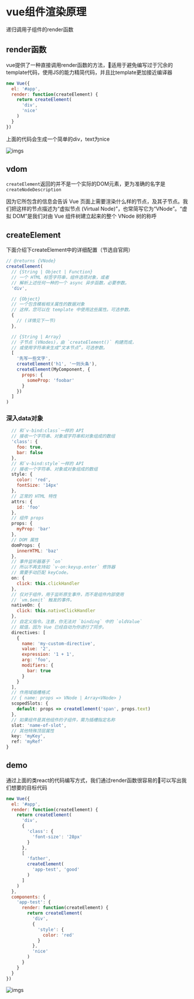 # vue组件渲染原理

递归调用子组件的render函数

## render函数

vue提供了一种直接调用render函数的方法，适用于避免编写过于冗余的template代码，使用JS的能力精简代码，并且比template更加接近编译器

```js
new Vue({
  el: '#app',
  render: function(createElement) {
    return createElement(
      'div',
      'nice'
    )
  }
})
```

上面的代码会生成一个简单的div，text为nice

![imgs](https://www.peterchen.club/imgs/render1.png)

## vdom

`createElement`返回的并不是一个实际的DOM元素，更为准确的名字是`createNodeDescription`

因为它所包含的信息会告诉 Vue 页面上需要渲染什么样的节点，及其子节点。我们把这样的节点描述为“虚拟节点 (Virtual Node)”，也常简写它为“VNode”。“虚拟 DOM”是我们对由 Vue 组件树建立起来的整个 VNode 树的称呼

## createElement

下面介绍下createElement中的详细配置（节选自官网）

```js
// @returns {VNode}
createElement(
  // {String | Object | Function}
  // 一个 HTML 标签字符串，组件选项对象，或者
  // 解析上述任何一种的一个 async 异步函数，必要参数。
  'div',

  // {Object}
  // 一个包含模板相关属性的数据对象
  // 这样，您可以在 template 中使用这些属性。可选参数。
  {
    // (详情见下一节)
  },

  // {String | Array}
  // 子节点 (VNodes)，由 `createElement()` 构建而成，
  // 或使用字符串来生成“文本节点”。可选参数。
  [
    '先写一些文字',
    createElement('h1', '一则头条'),
    createElement(MyComponent, {
      props: {
        someProp: 'foobar'
      }
    })
  ]
)
```

### 深入data对象

```js
  // 和`v-bind:class`一样的 API
  // 接收一个字符串、对象或字符串和对象组成的数组
  'class': {
    foo: true,
    bar: false
  },
  // 和`v-bind:style`一样的 API
  // 接收一个字符串、对象或对象组成的数组
  style: {
    color: 'red',
    fontSize: '14px'
  },
  // 正常的 HTML 特性
  attrs: {
    id: 'foo'
  },
  // 组件 props
  props: {
    myProp: 'bar'
  },
  // DOM 属性
  domProps: {
    innerHTML: 'baz'
  },
  // 事件监听器基于 `on`
  // 所以不再支持如 `v-on:keyup.enter` 修饰器
  // 需要手动匹配 keyCode。
  on: {
    click: this.clickHandler
  },
  // 仅对于组件，用于监听原生事件，而不是组件内部使用
  // `vm.$emit` 触发的事件。
  nativeOn: {
    click: this.nativeClickHandler
  },
  // 自定义指令。注意，你无法对 `binding` 中的 `oldValue`
  // 赋值，因为 Vue 已经自动为你进行了同步。
  directives: [
    {
      name: 'my-custom-directive',
      value: '2',
      expression: '1 + 1',
      arg: 'foo',
      modifiers: {
        bar: true
      }
    }
  ],
  // 作用域插槽格式
  // { name: props => VNode | Array<VNode> }
  scopedSlots: {
    default: props => createElement('span', props.text)
  },
  // 如果组件是其他组件的子组件，需为插槽指定名称
  slot: 'name-of-slot',
  // 其他特殊顶层属性
  key: 'myKey',
  ref: 'myRef'
}
```

## demo

通过上面的类react的代码编写方式，我们通过render函数很容易的可以写出我们想要的目标代码

```js
new Vue({
  el: '#app',
  render: function(createElement) {
    return createElement(
      'div',
      {
        'class': {
          'font-size': '28px'
        }
      },
      [
        'father',
        createElement(
          'app-test', 'good'
        )
      ]
    )
  },
  components: {
    'app-test': {
      render: function(createElement) {
        return createElement(
          'div',
          {
            'style': {
              color: 'red'
            }
          },
          'nice'
        )
      }
    }
  }
})
```

![imgs](https://www.peterchen.club/imgs/render2.png)
